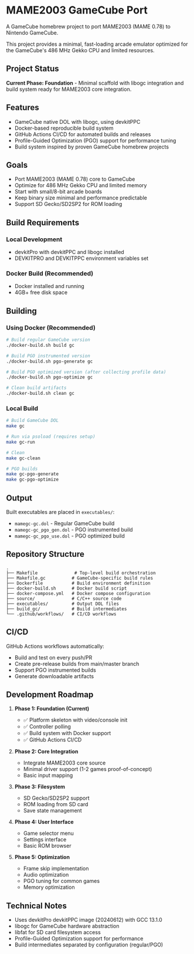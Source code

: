 # MAME2003 GameCube Port

A GameCube homebrew project to port MAME2003 (MAME 0.78) to Nintendo GameCube.

This project provides a minimal, fast-loading arcade emulator optimized for the GameCube's 486 MHz Gekko CPU and limited resources.

## Project Status

**Current Phase: Foundation** - Minimal scaffold with libogc integration and build system ready for MAME2003 core integration.

## Features

- GameCube native DOL with libogc, using devkitPPC
- Docker-based reproducible build system
- GitHub Actions CI/CD for automated builds and releases
- Profile-Guided Optimization (PGO) support for performance tuning
- Build system inspired by proven GameCube homebrew projects

## Goals

- Port MAME2003 (MAME 0.78) core to GameCube
- Optimize for 486 MHz Gekko CPU and limited memory
- Start with small/8-bit arcade boards
- Keep binary size minimal and performance predictable
- Support SD Gecko/SD2SP2 for ROM loading

## Build Requirements

### Local Development
- devkitPro with devkitPPC and libogc installed
- DEVKITPRO and DEVKITPPC environment variables set

### Docker Build (Recommended)
- Docker installed and running
- 4GB+ free disk space

## Building

### Using Docker (Recommended)

```bash
# Build regular GameCube version
./docker-build.sh build gc

# Build PGO instrumented version
./docker-build.sh pgo-generate gc

# Build PGO optimized version (after collecting profile data)
./docker-build.sh pgo-optimize gc

# Clean build artifacts
./docker-build.sh clean gc
```

### Local Build

```bash
# Build GameCube DOL
make gc

# Run via psoload (requires setup)
make gc-run

# Clean
make gc-clean

# PGO builds
make gc-pgo-generate
make gc-pgo-optimize
```

## Output

Built executables are placed in `executables/`:
- `mamegc-gc.dol` - Regular GameCube build
- `mamegc-gc_pgo_gen.dol` - PGO instrumented build
- `mamegc-gc_pgo_use.dol` - PGO optimized build

## Repository Structure

```
.
├── Makefile              # Top-level build orchestration
├── Makefile.gc          # GameCube-specific build rules
├── Dockerfile           # Build environment definition
├── docker-build.sh      # Docker build script
├── docker-compose.yml   # Docker compose configuration
├── source/              # C/C++ source code
├── executables/         # Output DOL files
├── build_gc/            # Build intermediates
└── .github/workflows/   # CI/CD workflows
```

## CI/CD

GitHub Actions workflows automatically:
- Build and test on every push/PR
- Create pre-release builds from main/master branch
- Support PGO instrumented builds
- Generate downloadable artifacts

## Development Roadmap

1. **Phase 1: Foundation (Current)**
   - ✅ Platform skeleton with video/console init
   - ✅ Controller polling
   - ✅ Build system with Docker support
   - ✅ GitHub Actions CI/CD

2. **Phase 2: Core Integration**
   - Integrate MAME2003 core source
   - Minimal driver support (1-2 games proof-of-concept)
   - Basic input mapping

3. **Phase 3: Filesystem**
   - SD Gecko/SD2SP2 support
   - ROM loading from SD card
   - Save state management

4. **Phase 4: User Interface**
   - Game selector menu
   - Settings interface
   - Basic ROM browser

5. **Phase 5: Optimization**
   - Frame skip implementation
   - Audio optimization
   - PGO tuning for common games
   - Memory optimization

## Technical Notes

- Uses devkitPro devkitPPC image (20240612) with GCC 13.1.0
- libogc for GameCube hardware abstraction
- libfat for SD card filesystem access
- Profile-Guided Optimization support for performance
- Build intermediates separated by configuration (regular/PGO)
